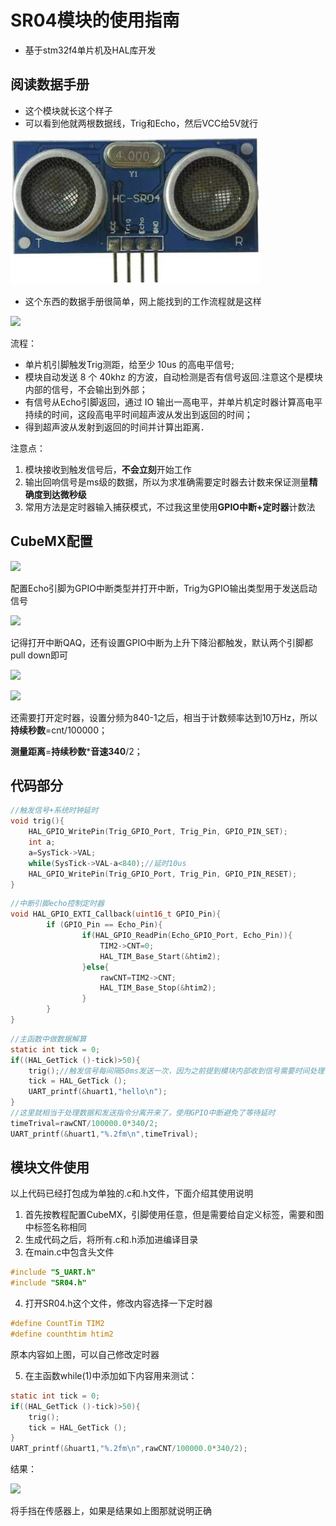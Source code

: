 # SR04模块的使用指南

- 基于stm32f4单片机及HAL库开发

## 阅读数据手册

- 这个模块就长这个样子
- 可以看到他就两根数据线，Trig和Echo，然后VCC给5V就行



![](linkPic/20191027151225210.jpg)

- 这个东西的数据手册很简单，网上能找到的工作流程就是这样

![](D:\QQ_File\MARKDOWN（笔记什么的）\linkPic\sr04\D.png)

流程：

- 单片机引脚触发Trig测距，给至少 10us 的高电平信号;
- 模块自动发送 8 个 40khz 的方波，自动检测是否有信号返回.注意这个是模块内部的信号，不会输出到外部；
- 有信号从Echo引脚返回，通过 IO 输出一高电平，并单片机定时器计算高电平持续的时间，这段高电平时间超声波从发出到返回的时间；
- 得到超声波从发射到返回的时间并计算出距离．

注意点：

1. 模块接收到触发信号后，**不会立刻**开始工作
2. 输出回响信号是ms级的数据，所以为求准确需要定时器去计数来保证测量**精确度到达微秒级**
3. 常用方法是定时器输入捕获模式，不过我这里使用**GPIO中断+定时器**计数法

## CubeMX配置

![](D:\QQ_File\MARKDOWN（笔记什么的）\linkPic\sr04\sr1.png)

配置Echo引脚为GPIO中断类型并打开中断，Trig为GPIO输出类型用于发送启动信号

![](D:\QQ_File\MARKDOWN（笔记什么的）\linkPic\sr04\sr2.png)

记得打开中断QAQ，还有设置GPIO中断为上升下降沿都触发，默认两个引脚都pull down即可

![](D:\QQ_File\MARKDOWN（笔记什么的）\linkPic\sr04\sr3.png)

![](D:\QQ_File\MARKDOWN（笔记什么的）\linkPic\sr04\sr4.png)

还需要打开定时器，设置分频为840-1之后，相当于计数频率达到10万Hz，所以**持续秒数**=cnt/100000；

**测量距离**=**持续秒数*****音速340**/2；

## 代码部分

```C
//触发信号+系统时钟延时
void trig(){
	HAL_GPIO_WritePin(Trig_GPIO_Port, Trig_Pin, GPIO_PIN_SET);
    int a;
    a=SysTick->VAL;
    while(SysTick->VAL-a<840);//延时10us
	HAL_GPIO_WritePin(Trig_GPIO_Port, Trig_Pin, GPIO_PIN_RESET);
}
```

```C
//中断引脚echo控制定时器
void HAL_GPIO_EXTI_Callback(uint16_t GPIO_Pin){
		if (GPIO_Pin == Echo_Pin){
				if(HAL_GPIO_ReadPin(Echo_GPIO_Port, Echo_Pin)){
					TIM2->CNT=0;
					HAL_TIM_Base_Start(&htim2);
				}else{
					rawCNT=TIM2->CNT;
					HAL_TIM_Base_Stop(&htim2);
				}
		}
}
```

```c
//主函数中做数据解算
static int tick = 0;
if((HAL_GetTick ()-tick)>50){
    trig();//触发信号每间隔50ms发送一次，因为之前提到模块内部收到信号需要时间处理
    tick = HAL_GetTick ();
    UART_printf(&huart1,"hello\n");
}
//这里就相当于处理数据和发送指令分离开来了，使用GPIO中断避免了等待延时
timeTrival=rawCNT/100000.0*340/2;
UART_printf(&huart1,"%.2fm\n",timeTrival);
```

## 模块文件使用

以上代码已经打包成为单独的.c和.h文件，下面介绍其使用说明

1. 首先按教程配置CubeMX，引脚使用任意，但是需要给自定义标签，需要和图中标签名称相同
2. 生成代码之后，将所有.c和.h添加进编译目录
3. 在main.c中包含头文件

```c
#include "S_UART.h"
#include "SR04.h"
```

4. 打开SR04.h这个文件，修改内容选择一下定时器

```c
#define CountTim TIM2
#define counthtim htim2
```

原本内容如上图，可以自己修改定时器

5. 在主函数while(1)中添加如下内容用来测试：

```C
static int tick = 0;
if((HAL_GetTick ()-tick)>50){
    trig();
    tick = HAL_GetTick ();
}
UART_printf(&huart1,"%.2fm\n",rawCNT/100000.0*340/2);
```

结果：

![](D:\QQ_File\MARKDOWN（笔记什么的）\linkPic\sr04\sr05.png)

将手挡在传感器上，如果是结果如上图那就说明正确
